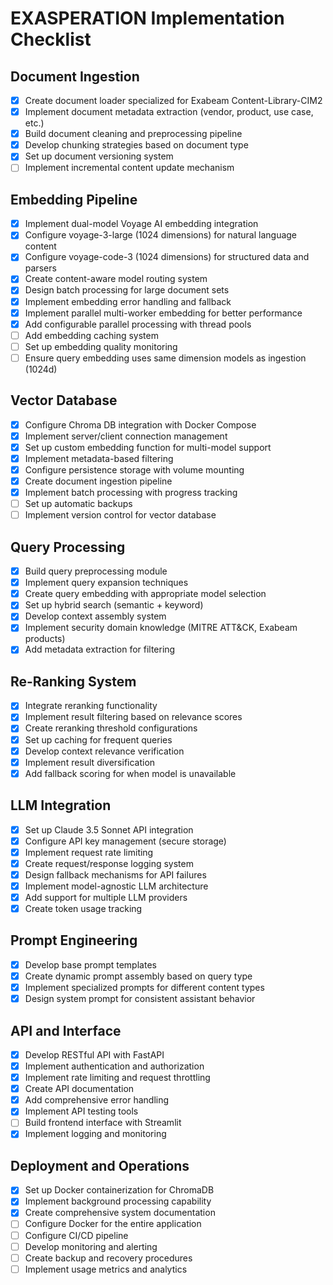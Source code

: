 # EXASPERATION Implementation Checklist

## Document Ingestion
- [x] Create document loader specialized for Exabeam Content-Library-CIM2
- [x] Implement document metadata extraction (vendor, product, use case, etc.)
- [x] Build document cleaning and preprocessing pipeline
- [x] Develop chunking strategies based on document type
- [x] Set up document versioning system
- [ ] Implement incremental content update mechanism

## Embedding Pipeline
- [x] Implement dual-model Voyage AI embedding integration
- [x] Configure voyage-3-large (1024 dimensions) for natural language content
- [x] Configure voyage-code-3 (1024 dimensions) for structured data and parsers
- [x] Create content-aware model routing system
- [x] Design batch processing for large document sets
- [x] Implement embedding error handling and fallback
- [x] Implement parallel multi-worker embedding for better performance
- [x] Add configurable parallel processing with thread pools
- [ ] Add embedding caching system
- [ ] Set up embedding quality monitoring
- [ ] Ensure query embedding uses same dimension models as ingestion (1024d)

## Vector Database
- [x] Configure Chroma DB integration with Docker Compose
- [x] Implement server/client connection management
- [x] Set up custom embedding function for multi-model support
- [x] Implement metadata-based filtering
- [x] Configure persistence storage with volume mounting
- [x] Create document ingestion pipeline
- [x] Implement batch processing with progress tracking
- [ ] Set up automatic backups
- [ ] Implement version control for vector database

## Query Processing
- [x] Build query preprocessing module
- [x] Implement query expansion techniques
- [x] Create query embedding with appropriate model selection
- [x] Set up hybrid search (semantic + keyword)
- [x] Develop context assembly system
- [x] Implement security domain knowledge (MITRE ATT&CK, Exabeam products)
- [x] Add metadata extraction for filtering

## Re-Ranking System
- [x] Integrate reranking functionality
- [x] Implement result filtering based on relevance scores
- [x] Create reranking threshold configurations
- [x] Set up caching for frequent queries
- [x] Develop context relevance verification
- [x] Implement result diversification
- [x] Add fallback scoring for when model is unavailable

## LLM Integration
- [x] Set up Claude 3.5 Sonnet API integration
- [x] Configure API key management (secure storage)
- [x] Implement request rate limiting
- [x] Create request/response logging system
- [x] Design fallback mechanisms for API failures
- [x] Implement model-agnostic LLM architecture
- [x] Add support for multiple LLM providers
- [x] Create token usage tracking

## Prompt Engineering
- [x] Develop base prompt templates
- [x] Create dynamic prompt assembly based on query type
- [x] Implement specialized prompts for different content types
- [x] Design system prompt for consistent assistant behavior

## API and Interface
- [x] Develop RESTful API with FastAPI
- [x] Implement authentication and authorization
- [x] Implement rate limiting and request throttling
- [x] Create API documentation
- [x] Add comprehensive error handling
- [x] Implement API testing tools
- [ ] Build frontend interface with Streamlit
- [x] Implement logging and monitoring

## Deployment and Operations
- [x] Set up Docker containerization for ChromaDB
- [x] Implement background processing capability
- [x] Create comprehensive system documentation
- [ ] Configure Docker for the entire application
- [ ] Configure CI/CD pipeline
- [ ] Develop monitoring and alerting
- [ ] Create backup and recovery procedures
- [ ] Implement usage metrics and analytics